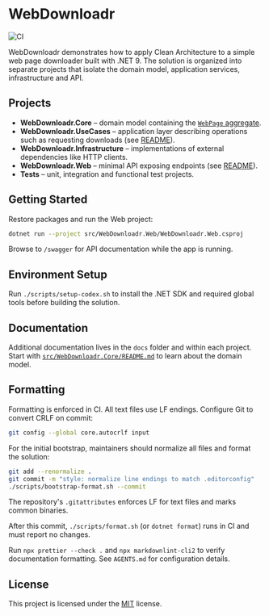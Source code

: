 # WebDownloadr

![CI](https://github.com/beriniwlew/webdownloadr/actions/workflows/ci.yml/badge.svg?branch=main)

WebDownloadr demonstrates how to apply Clean Architecture to a simple web page downloader built with .NET 9. The solution is organized into
separate projects that isolate the domain model, application services, infrastructure and API.

## Projects

- **WebDownloadr.Core** – domain model containing the [`WebPage` aggregate](src/WebDownloadr.Core/WebPageAggregate/README.md).
- **WebDownloadr.UseCases** – application layer describing operations such as requesting downloads (see
  [README](src/WebDownloadr.UseCases/README.md)).
- **WebDownloadr.Infrastructure** – implementations of external dependencies like HTTP clients.
- **WebDownloadr.Web** – minimal API exposing endpoints (see [README](src/WebDownloadr.Web/README.md)).
- **Tests** – unit, integration and functional test projects.

## Getting Started

Restore packages and run the Web project:

```bash
dotnet run --project src/WebDownloadr.Web/WebDownloadr.Web.csproj
```

Browse to `/swagger` for API documentation while the app is running.

## Environment Setup

Run `./scripts/setup-codex.sh` to install the .NET SDK and required global tools before building the solution.

## Documentation

Additional documentation lives in the `docs` folder and within each project. Start with
[`src/WebDownloadr.Core/README.md`](src/WebDownloadr.Core/README.md) to learn about the domain model.

## Formatting

Formatting is enforced in CI. All text files use LF endings. Configure Git to convert CRLF on commit:

```bash
git config --global core.autocrlf input
```

For the initial bootstrap, maintainers should normalize all files and format the solution:

```bash
git add --renormalize .
git commit -m "style: normalize line endings to match .editorconfig"
./scripts/bootstrap-format.sh --commit
```

The repository's `.gitattributes` enforces LF for text files and marks common binaries.

After this commit, `./scripts/format.sh` (or `dotnet format`) runs in CI and must report no changes.

Run `npx prettier --check .` and `npx markdownlint-cli2` to verify documentation formatting. See `AGENTS.md` for configuration details.

## License

This project is licensed under the [MIT](LICENSE) license.
